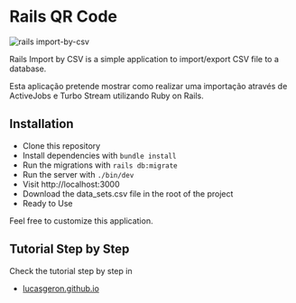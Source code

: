 # Rails QR Code

![rails import-by-csv](https://i.ibb.co/NL419BK/Tab-Post-07.gif)

Rails Import by CSV is a simple application to import/export CSV file to a database. 

Esta aplicação pretende mostrar como realizar uma importação através de ActiveJobs e Turbo Stream utilizando Ruby on Rails.

## Installation
  - Clone this repository
  - Install dependencies with `bundle install`
  - Run the migrations with `rails db:migrate`
  - Run the server with `./bin/dev`	
  - Visit http://localhost:3000
  - Download the data_sets.csv file in the root of the project
  - Ready to Use

Feel free to customize this application.
## Tutorial Step by Step
Check the tutorial step by step in 
- [lucasgeron.github.io](https://lucasgeron.github.io/2023/10/10/rails-import-by-csv.html)
